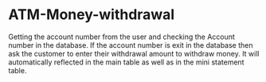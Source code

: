 # ATM-Money-withdrawal
Getting the account number from the user and checking the Account number in the database. If the account number is exit in the database then ask the customer to enter their withdrawal amount to withdraw money. It will automatically reflected in the main table as well as in the mini statement table.
